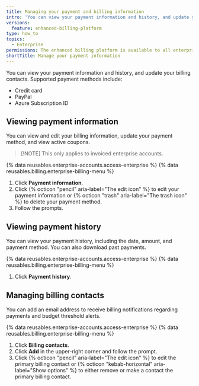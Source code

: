 ```yaml
---
title: Managing your payment and billing information
intro: 'You can view your payment information and history, and update your billing contacts.'
versions:
  feature: enhanced-billing-platform
type: how_to
topics:
  - Enterprise
permissions: The enhanced billing platform is available to all enterprise accounts, and organizations owned by enterprise accounts, created after June 2, 2024. Enterprises that participated in the beta program also have access to the enhanced billing platform.
shortTitle: Manage your payment information
---
```


You can view your payment information and history, and update your billing contacts. Supported payment methods include:

- Credit card
- PayPal
- Azure Subscription ID

## Viewing payment information

You can view and edit your billing information, update your payment method, and view active coupons.

>[!NOTE] This only applies to invoiced enterprise accounts.

{% data reusables.enterprise-accounts.access-enterprise %}
{% data reusables.billing.enterprise-billing-menu %}
1. Click **Payment information**.
1. Click {% octicon "pencil" aria-label="The edit icon" %} to edit your payment information or {% octicon "trash" aria-label="The trash icon" %} to delete your payment method.
1. Follow the prompts.

## Viewing payment history

You can view your payment history, including the date, amount, and payment method. You can also download past payments.

{% data reusables.enterprise-accounts.access-enterprise %}
{% data reusables.billing.enterprise-billing-menu %}
1. Click **Payment history**.

## Managing billing contacts

You can add an email address to receive billing notifications regarding payments and budget threshold alerts.

{% data reusables.enterprise-accounts.access-enterprise %}
{% data reusables.billing.enterprise-billing-menu %}
1. Click **Billing contacts**.
1. Click **Add** in the upper-right corner and follow the prompt.
1. Click {% octicon "pencil" aria-label="The edit icon" %} to edit the primary billing contact or  {% octicon "kebab-horizontal" aria-label="Show options" %} to either remove or make a contact the primary billing contact.

